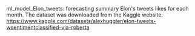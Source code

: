 ml_model_Elon_tweets: forecasting summary Elon's tweets likes for each month. The dataset was downloaded from the Kaggle website: https://www.kaggle.com/datasets/alexhuggler/elon-tweets-wsentimentclassified-via-roberta
